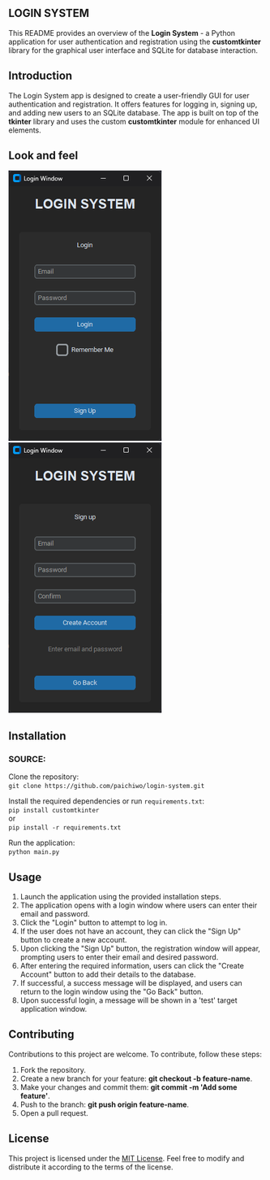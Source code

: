 ## LOGIN SYSTEM

This README provides an overview of the **Login System** - a Python application for user authentication 
and registration using the **customtkinter** library for the graphical user interface and SQLite for database interaction.

## **Introduction**

The Login System app is designed to create a user-friendly GUI for user authentication and registration. 
It offers features for logging in, signing up, and adding new users to an SQLite database. 
The app is built on top of the **tkinter** library and uses the custom **customtkinter** module for enhanced UI elements.

## Look and feel

![1.png](screenshot/1.png)![2.png](screenshot/2.png)

## **Installation**

### SOURCE:

Clone the repository:  
`git clone https://github.com/paichiwo/login-system.git`

Install the required dependencies or run `requirements.txt`:  
`pip install customtkinter`  
or  
`pip install -r requirements.txt`

Run the application:  
`python main.py`

## **Usage**

1.  Launch the application using the provided installation steps.
2.  The application opens with a login window where users can enter their email and password.
3.  Click the "Login" button to attempt to log in.
4.  If the user does not have an account, they can click the "Sign Up" button to create a new account.
5.  Upon clicking the "Sign Up" button, the registration window will appear, prompting users to enter their email and desired password.
6.  After entering the required information, users can click the "Create Account" button to add their details to the database.
7.  If successful, a success message will be displayed, and users can return to the login window using the "Go Back" button.
8.  Upon successful login, a message will be shown in a 'test' target application window.

## **Contributing**

Contributions to this project are welcome. To contribute, follow these steps:

1.  Fork the repository.
2.  Create a new branch for your feature: **git checkout -b feature-name**.
3.  Make your changes and commit them: **git commit -m 'Add some feature'**.
4.  Push to the branch: **git push origin feature-name**.
5.  Open a pull request.

## **License**

This project is licensed under the [MIT License](LICENSE). Feel free to modify and distribute it according to the terms of the license.